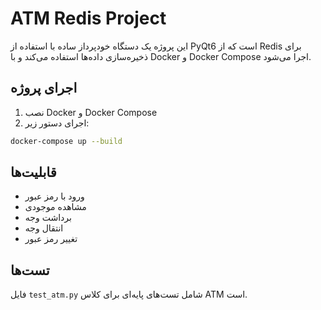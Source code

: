 # ATM Redis Project

این پروژه یک دستگاه خودپرداز ساده با استفاده از PyQt6 است که از Redis برای ذخیره‌سازی داده‌ها استفاده می‌کند و با Docker و Docker Compose اجرا می‌شود.

## اجرای پروژه

1. نصب Docker و Docker Compose
2. اجرای دستور زیر:
```bash
docker-compose up --build
```

## قابلیت‌ها

- ورود با رمز عبور
- مشاهده موجودی
- برداشت وجه
- انتقال وجه
- تغییر رمز عبور

## تست‌ها

فایل `test_atm.py` شامل تست‌های پایه‌ای برای کلاس ATM است.
